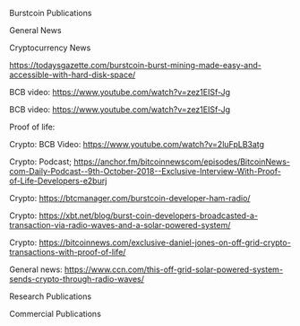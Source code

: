 Burstcoin Publications

General News

Cryptocurrency News

<https://todaysgazette.com/burstcoin-burst-mining-made-easy-and-accessible-with-hard-disk-space/>

BCB video: <https://www.youtube.com/watch?v=zez1EISf-Jg>

BCB video: <https://www.youtube.com/watch?v=zez1EISf-Jg>

Proof of life:

Crypto: BCB Video: <https://www.youtube.com/watch?v=2luFpLB3atg>

Crypto: Podcast; <https://anchor.fm/bitcoinnewscom/episodes/BitcoinNews-com-Daily-Podcast--9th-October-2018--Exclusive-Interview-With-Proof-of-Life-Developers-e2burj>

Crypto: <https://btcmanager.com/burstcoin-developer-ham-radio/>

Crypto: <https://xbt.net/blog/burst-coin-developers-broadcasted-a-transaction-via-radio-waves-and-a-solar-powered-system/>

Crypto: <https://bitcoinnews.com/exclusive-daniel-jones-on-off-grid-crypto-transactions-with-proof-of-life/>

General news: <https://www.ccn.com/this-off-grid-solar-powered-system-sends-crypto-through-radio-waves/>

Research Publications

Commercial Publications
